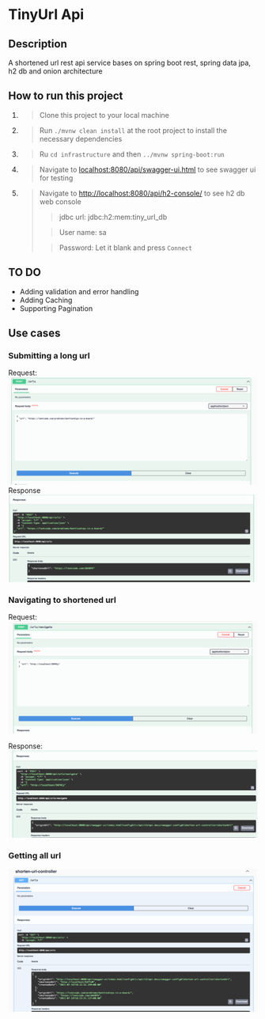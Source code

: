 # TinyUrl Api
## Description
A shortened url rest api service bases on spring boot rest, spring data jpa, h2 db and onion architecture
## How to run this project
1. > Clone this project to your local machine
2. > Run `./mvnw clean install` at the root project to install the necessary dependencies
3. > Ru `cd infrastructure` and then `../mvnw spring-boot:run` 
4. > Navigate to [localhost:8080/api/swagger-ui.html](localhost:8080/api/swagger-ui/index.html)  to see swagger ui for testing
5. > Navigate to [http://localhost:8080/api/h2-console/](http://localhost:8080/api/h2-console/)  to see  h2 db web console
   >> jdbc url: jdbc:h2:mem:tiny_url_db
   > 
   >> User name: sa
   > 
   >> Password: Let it blank and press `Connect`
## TO DO
- Adding validation and error handling
- Adding Caching
- Supporting Pagination
## Use cases
### Submitting a long url
Request:
![doc/shorten-url-request.png](doc/shorten-url-request.png)
Response
![doc/shorten-url-response.png](doc/shorten-url-response.png)

### Navigating to shortened url
Request:
![doc/navigate-request.png](doc/navigate-request.png)

Response:
![doc/navigate-response.png](doc/navigate-response.png)
### Getting all url

![doc/allurl.png](doc/allurl.png)
